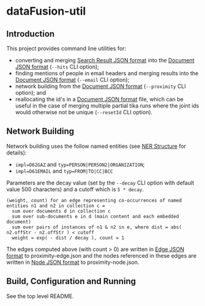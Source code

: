# dataFusion-util

## Introduction
This project provides command line utilities for:
- converting and merging [Search Result JSON format](../dataFusion-common#search-result-json-format) into the [Document JSON format](../dataFusion-common#document-json-format) (`--hits` CLI option);
- finding mentions of people in email headers and merging results into the [Document JSON format](../dataFusion-common#document-json-format) (`--email` CLI option);
- network building from the [Document JSON format](../dataFusion-common#document-json-format) (`--proximity` CLI option); and
- reallocating the id's in a [Document JSON format](../dataFusion-common#document-json-format) file, which can be useful in the case of merging multiple partial tika runs where the joint ids would otherwise not be unique (`--resetId` CLI option). 

## Network Building
Network building uses the follow named entities (see [NER Structure](../dataFusion-common#ner-structure) for details):
- `impl=D62GAZ` and `typ=PERSON|PERSON2|ORGANIZATION`;
- `impl=D61EMAIL` and `typ=FROM|TO|CC|BCC`

Parameters are the decay value (set by the `--decay` CLI option with default value 500 characters) and a cutoff which is `5 * decay`.

    (weight, count) for an edge representing co-occurrences of named entities n1 and n2 in collection c =
      sum over documents d in collection c
      sum over sub-documents e in d (main content and each embedded document)
      sum over pairs of instances of n1 & n2 in e, where dist = abs( n2.offStr - n2.offStr ) < cutoff
      weight = exp( - dist / decay ), count = 1
      
The edges computed above (with count > 0) are written in [Edge JSON format](../dataFusion-common#node-and-edge-json-formats) to proximity-edge.json and the nodes referenced in these edges are written in [Node JSON format](../dataFusion-common#node-and-edge-json-formats) to proximity-node.json.

## Build, Configuration and Running

See the top level README.
